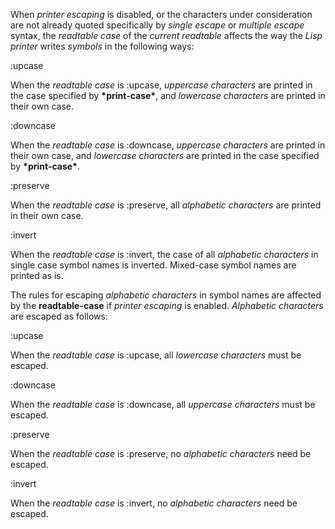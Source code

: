  



When *printer escaping* is disabled, or the characters under consideration are not already quoted specifically by *single escape* or *multiple escape* syntax, the *readtable case* of the *current readtable* affects the way the *Lisp printer* writes *symbols* in the following ways: 



:upcase 



When the *readtable case* is :upcase, *uppercase characters* are printed in the case specified by **\*print-case\***, and *lowercase characters* are printed in their own case. 







 



 



:downcase 



When the *readtable case* is :downcase, *uppercase characters* are printed in their own case, and *lowercase characters* are printed in the case specified by **\*print-case\***. 



:preserve 



When the *readtable case* is :preserve, all *alphabetic characters* are printed in their own case. 



:invert 



When the *readtable case* is :invert, the case of all *alphabetic characters* in single case symbol names is inverted. Mixed-case symbol names are printed as is. 



The rules for escaping *alphabetic characters* in symbol names are affected by the **readtable-case** if *printer escaping* is enabled. *Alphabetic characters* are escaped as follows: 



:upcase 



When the *readtable case* is :upcase, all *lowercase characters* must be escaped. 



:downcase 



When the *readtable case* is :downcase, all *uppercase characters* must be escaped. 



:preserve 



When the *readtable case* is :preserve, no *alphabetic characters* need be escaped. 



:invert 



When the *readtable case* is :invert, no *alphabetic characters* need be escaped. 



